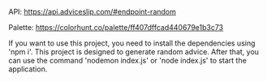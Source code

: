 API:
https://api.adviceslip.com/#endpoint-random

Palette:
https://colorhunt.co/palette/ff407dffcad440679e1b3c73

If you want to use this project, you need to install the dependencies using 'npm i'. This project is designed to generate random advice. After that, you can use the command 'nodemon index.js' or 'node index.js' to start the application.
